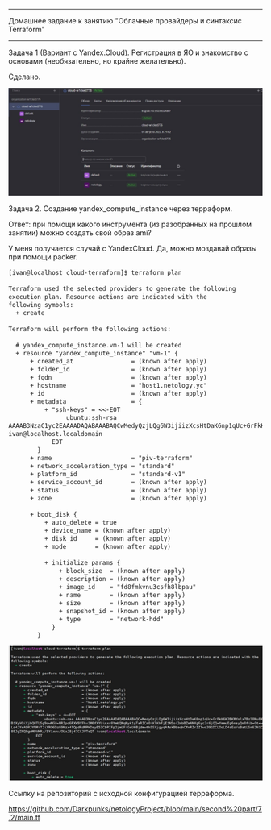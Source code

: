 __________________________________________________________________________
Домашнее задание к занятию "Облачные провайдеры и синтаксис Terraform"
__________________________________________________________________________

Задача 1 (Вариант с Yandex.Cloud). Регистрация в ЯО и знакомство с основами (необязательно, но крайне желательно).

Сделано.

 <img width="700" alt="2" src="https://github.com/Darkpunks/netologyProject/blob/main/second%20part/7.2/7.2.1.jpg">


Задача 2. Создание yandex_compute_instance через терраформ.

Ответ: при помощи какого инструмента (из разобранных на прошлом занятии) можно создать свой образ ami?

У меня получается случай с YandexCloud. Да, можно моздавай образы при помощи packer. 


```
[ivan@localhost cloud-terraform]$ terraform plan

Terraform used the selected providers to generate the following execution plan. Resource actions are indicated with the
following symbols:
  + create

Terraform will perform the following actions:

  # yandex_compute_instance.vm-1 will be created
  + resource "yandex_compute_instance" "vm-1" {
      + created_at                = (known after apply)
      + folder_id                 = (known after apply)
      + fqdn                      = (known after apply)
      + hostname                  = "host1.netology.yc"
      + id                        = (known after apply)
      + metadata                  = {
          + "ssh-keys" = <<-EOT
                ubuntu:ssh-rsa AAAAB3NzaC1yc2EAAAADAQABAAABAQCwMedyQzjLQg6W3ijiizXcsHtDaK6np1qUc+GrFkH6K2BKMYnlx7Bzl0Nu8XB1XyVQiYjbQHTLSg9owMGU+NR3pc6RXW9YFhv3M0fXYUinxr0YmbQMqNyk1gTaRICn0iKlKhFjE1NSoi2nbBZmNNXg6yc2r6jQQ+YmmuEg6nsyQn0fib+Gt+wLo4JYeA9PJYNMiTJiYRO6DzG9Nzx4lQpdRdMPHDsyE5ZCbPIFp2jmLFiGeU6BjdmwthSSXjgyqAfskBbaqhCfnRZrZZlwa391DCLOoLD4aEo/oBatLSn62N1C89JgINQ9gwMOVKR//SY1xwv/OUxJ8j47CCJPTeQT ivan@localhost.localdomain
            EOT
        }
      + name                      = "piv-terraform"
      + network_acceleration_type = "standard"
      + platform_id               = "standard-v1"
      + service_account_id        = (known after apply)
      + status                    = (known after apply)
      + zone                      = (known after apply)

      + boot_disk {
          + auto_delete = true
          + device_name = (known after apply)
          + disk_id     = (known after apply)
          + mode        = (known after apply)

          + initialize_params {
              + block_size  = (known after apply)
              + description = (known after apply)
              + image_id    = "fd8fmkvnu3csfh8lbpau"
              + name        = (known after apply)
              + size        = (known after apply)
              + snapshot_id = (known after apply)
              + type        = "network-hdd"
            }
        }
```

 <img width="700" alt="2" src="https://github.com/Darkpunks/netologyProject/blob/main/second%20part/7.2/7.2.jpg">

Ссылку на репозиторий с исходной конфигурацией терраформа.

https://github.com/Darkpunks/netologyProject/blob/main/second%20part/7.2/main.tf
